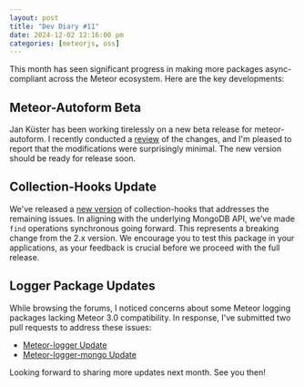 ```yaml
---
layout: post
title: "Dev Diary #11"
date: 2024-12-02 12:16:00 pm
categories: [meteorjs, oss]
---
```


This month has seen significant progress in making more packages async-compliant across the Meteor ecosystem. Here are the key developments:

## Meteor-Autoform Beta
Jan Küster has been working tirelessly on a new beta release for meteor-autoform. I recently conducted a [review](https://github.com/Meteor-Community-Packages/meteor-autoform/pull/1737) of the changes, and I'm pleased to report that the modifications were surprisingly minimal. The new version should be ready for release soon.

## Collection-Hooks Update
We've released a [new version](https://github.com/Meteor-Community-Packages/meteor-collection-hooks/pull/306#issuecomment-2500791240) of collection-hooks that addresses the remaining issues. In aligning with the underlying MongoDB API, we've made `find` operations synchronous going forward. This represents a breaking change from the 2.x version. We encourage you to test this package in your applications, as your feedback is crucial before we proceed with the full release.

## Logger Package Updates
While browsing the forums, I noticed concerns about some Meteor logging packages lacking Meteor 3.0 compatibility. In response, I've submitted two pull requests to address these issues:
- [Meteor-logger Update](https://github.com/veliovgroup/Meteor-logger/pull/24)
- [Meteor-logger-mongo Update](https://github.com/veliovgroup/Meteor-logger-mongo/pull/26)

Looking forward to sharing more updates next month. See you then!
